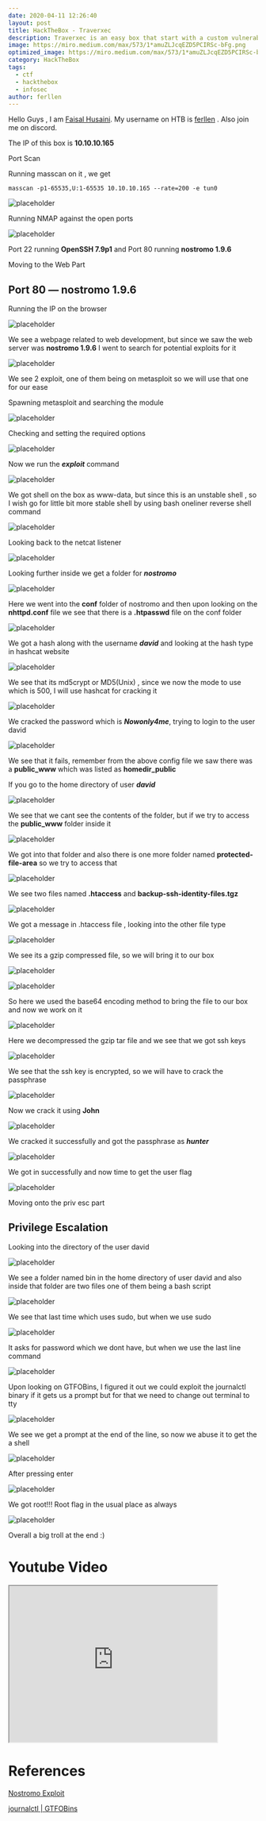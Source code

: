 ```yaml
---
date: 2020-04-11 12:26:40
layout: post
title: HackTheBox - Traverxec
description: Traverxec is an easy box that start with a custom vulnerable webserver with an unauthenticated RCE that we exploit to land an initial shell. After pivoting to another user by finding his SSH private key and cracking it, we get root through the less pager invoked by journalctl running as root through sudo.
image: https://miro.medium.com/max/573/1*amuZLJcqEZD5PCIRSc-bFg.png
optimized_image: https://miro.medium.com/max/573/1*amuZLJcqEZD5PCIRSc-bFg.png
category: HackTheBox
tags:
  - ctf
  - hackthebox
  - infosec
author: ferllen
---
```


Hello Guys , I am <a href="https://twitter.com/_kNgF">Faisal Husaini</a>. My username on HTB is <a href="https://www.hackthebox.eu/home/users/profile/7404">ferllen</a> . Also join me on discord.

The IP of this box is **10.10.10.165**

Port Scan

Running masscan on it , we get

`masscan -p1-65535,U:1-65535 10.10.10.165 --rate=200 -e tun0`

![placeholder](https://miro.medium.com/max/573/1*AJT6twCUtWs9rznnIWSlLw.png "Large example image")

Running NMAP against the open ports

![placeholder](https://miro.medium.com/max/573/1*gh2Yv_ntRL5k_dpyRJwlvg.png "Large example image")

Port 22 running **OpenSSH 7.9p1** and Port 80 running **nostromo 1.9.6**

Moving to the Web Part

## Port 80 — nostromo 1.9.6

Running the IP on the browser

![placeholder](https://miro.medium.com/max/810/1*6_svhw3D54PE_js-uqKgTQ.png "Large example image")

We see a webpage related to web development, but since we saw the web server was **nostromo 1.9.6** I went to search for potential exploits for it

![placeholder](https://miro.medium.com/max/810/1*ER7KTx-RACIcNixHR_dWLg.png "Large example image")

We see 2 exploit, one of them being on metasploit so we will use that one for our ease

Spawning metasploit and searching the module

![placeholder](https://miro.medium.com/max/810/1*0rzU1yEJW8BRtTFDlWzfFA.png "Large example image")

Checking and setting the required options

![placeholder](https://miro.medium.com/max/810/1*FVLlSvRSRRc6lS6KBmyrEw.png "Large example image")

Now we run the ***exploit*** command

![placeholder](https://miro.medium.com/max/810/1*ortiNnHThtHxa_I8ts1iXQ.png "Large example image")

We got shell on the box as www-data, but since this is an unstable shell , so I wish go for little bit more stable shell by using bash oneliner reverse shell command

![placeholder](https://miro.medium.com/max/1808/1*IZ85eeLrk67JmRFsUJJ34A.png "Large example image")

Looking back to the netcat listener

![placeholder](https://miro.medium.com/max/1280/1*yU5TUje4acXjoSNJSWrnfg.png "Large example image")

Looking further inside we get a folder for ***nostromo***

![placeholder](https://miro.medium.com/max/1104/1*U2vdfb6kxehhwqVhBiaTSw.png "Large example image")

Here we went into the **conf** folder of nostromo and then upon looking on the **nhttpd.conf** file we see that there is a **.htpasswd** file on the conf folder

![placeholder](https://miro.medium.com/max/1102/1*OKvEeyRvLy8m3U1soNFvZA.png "Large example image")

We got a hash along with the username ***david*** and looking at the hash type in hashcat website

![placeholder](https://miro.medium.com/max/1078/1*SdZkL_7OYGSoz3QFlU30wA.png "Large example image")

We see that its md5crypt or MD5(Unix) , since we now the mode to use which is 500, I will use hashcat for cracking it

![placeholder](https://miro.medium.com/max/1808/1*WlYX9Xx8j9V-1Br8CAmRHQ.png "Large example image")

We cracked the password which is ***Nowonly4me***, trying to login to the user david

![placeholder](https://miro.medium.com/max/962/1*iJgTGiaoEgc0A1tMCXIe9Q.png "Large example image")

We see that it fails, remember from the above config file we saw there was a **public_www** which was listed as **homedir_public**

If you go to the home directory of user ***david***

![placeholder](https://miro.medium.com/max/1004/1*N0yTkOgfiMA6RJYDVd9fMQ.png "Large example image")

We see that we cant see the contents of the folder, but if we try to access the **public_www** folder inside it

![placeholder](https://miro.medium.com/max/1266/1*liVW2L02Xyn7PqYqy3RerA.png "Large example image")

We got into that folder and also there is one more folder named **protected-file-area** so we try to access that

![placeholder](https://miro.medium.com/max/1280/1*YvNv_OJgdIOkpmeNXHN4jw.png "Large example image")

We see two files named **.htaccess** and **backup-ssh-identity-files.tgz**

![placeholder](https://miro.medium.com/max/1280/1*L7VMKasbIlt4U_HZbHx4mQ.png "Large example image")

We got a message in .htaccess file , looking into the other file type

![placeholder](https://miro.medium.com/max/1808/1*octOiVYQiJusna6E9Zq-ng.png "Large example image")

We see its a gzip compressed file, so we will bring it to our box

![placeholder](https://miro.medium.com/max/1280/1*jVcPH82qwL8zDHxDKAhdvg.png "Large example image")

![placeholder](https://miro.medium.com/max/1280/1*a5hxkj7B74BpGjROVBSOag.png "Large example image")

So here we used the base64 encoding method to bring the file to our box and now we work on it

![placeholder](https://miro.medium.com/max/1280/1*a5u1B45am24S-r9awAqQ5A.png "Large example image")

Here we decompressed the gzip tar file and we see that we got ssh keys

![placeholder](https://miro.medium.com/max/1280/1*a5Std2wsqzNH_vemeKavZg.png "Large example image")

We see that the ssh key is encrypted, so we will have to crack the passphrase

![placeholder](https://miro.medium.com/max/1808/1*pYVdmmPlGo_V7sHY7gwUfw.png "Large example image")

Now we crack it using **John**

![placeholder](https://miro.medium.com/max/1280/1*V3FjJDS1C5CxOVNh43ZvRw.png "Large example image")

We cracked it successfully and got the passphrase as ***hunter***

![placeholder](https://miro.medium.com/max/1280/1*cbubJZpX0pER63V_zYnchA.png "Large example image")

We got in successfully and now time to get the user flag

![placeholder](https://miro.medium.com/max/676/1*pNvo3BNt-5iXr6bgXsr8dw.png "Large example image")

Moving onto the priv esc part

## Privilege Escalation

Looking into the directory of the user david

![placeholder](https://miro.medium.com/max/1242/1*1LWppGKB00W-Job2FOkfgA.png "Large example image")

We see a folder named bin in the home directory of user david and also inside that folder are two files one of them being a bash script

![placeholder](https://miro.medium.com/max/1280/1*vNPpfSAATIYaAueMIO2ueg.png "Large example image")

We see that last time which uses sudo, but when we use sudo

![placeholder](https://miro.medium.com/max/754/1*1NqMwjueyKbzTNzZ2Ttg8Q.png "Large example image")

It asks for password which we dont have, but when we use the last line command

![placeholder](https://miro.medium.com/max/1808/1*LKSL0VyR2WjpRmdP1xeP_w.png "Large example image")

Upon looking on GTFOBins, I figured it out we could exploit the journalctl binary if it gets us a prompt but for that we need to change out terminal to tty

![placeholder](https://miro.medium.com/max/1280/1*Baxf6WV9VMOrKFsRvsij9A.png "Large example image")

We see we get a prompt at the end of the line, so now we abuse it to get the a shell

![placeholder](https://miro.medium.com/max/1280/1*UgjRchu97OCeeBlKOd8CUQ.png "Large example image")

After pressing enter

![placeholder](https://miro.medium.com/max/800/1*LaWPTeEz2pG0SMzw2fwNeA.png "Large example image")

We got root!!! Root flag in the usual place as always

![placeholder](https://miro.medium.com/max/223/1*aNO6ezz1W0SAAQAkOWqGOQ.png "Large example image")

Overall a big troll at the end :)

# Youtube Video

<iframe width="420" height="315" src="https://www.youtube.com/embed/fLlD9XemQfU?autoplay=1"></iframe> 
 

# References

<a href="https://github.com/rapid7/metasploit-framework/pull/12476">Nostromo Exploit</a>

<a href="https://gtfobins.github.io/gtfobins/journalctl/">journalctl | GTFOBins</a>

